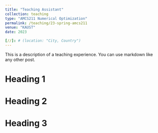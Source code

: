 ```yaml
---
title: "Teaching Assistant"
collection: teaching
type: "AMCS211 Numerical Optimization"
permalink: /teaching/23-spring-amcs211
venue: "KAUST"
date: 2023

[//]: # (location: "City, Country")
---
```


This is a description of a teaching experience. You can use markdown like any other post.

Heading 1
======

Heading 2
======

Heading 3
======